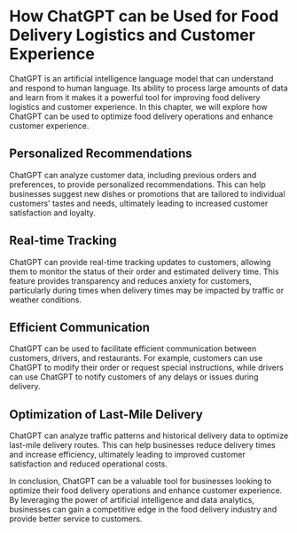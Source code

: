How ChatGPT can be Used for Food Delivery Logistics and Customer Experience
=============================================================================================================

ChatGPT is an artificial intelligence language model that can understand and respond to human language. Its ability to process large amounts of data and learn from it makes it a powerful tool for improving food delivery logistics and customer experience. In this chapter, we will explore how ChatGPT can be used to optimize food delivery operations and enhance customer experience.

Personalized Recommendations
----------------------------

ChatGPT can analyze customer data, including previous orders and preferences, to provide personalized recommendations. This can help businesses suggest new dishes or promotions that are tailored to individual customers' tastes and needs, ultimately leading to increased customer satisfaction and loyalty.

Real-time Tracking
------------------

ChatGPT can provide real-time tracking updates to customers, allowing them to monitor the status of their order and estimated delivery time. This feature provides transparency and reduces anxiety for customers, particularly during times when delivery times may be impacted by traffic or weather conditions.

Efficient Communication
-----------------------

ChatGPT can be used to facilitate efficient communication between customers, drivers, and restaurants. For example, customers can use ChatGPT to modify their order or request special instructions, while drivers can use ChatGPT to notify customers of any delays or issues during delivery.

Optimization of Last-Mile Delivery
----------------------------------

ChatGPT can analyze traffic patterns and historical delivery data to optimize last-mile delivery routes. This can help businesses reduce delivery times and increase efficiency, ultimately leading to improved customer satisfaction and reduced operational costs.

In conclusion, ChatGPT can be a valuable tool for businesses looking to optimize their food delivery operations and enhance customer experience. By leveraging the power of artificial intelligence and data analytics, businesses can gain a competitive edge in the food delivery industry and provide better service to customers.
